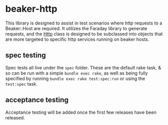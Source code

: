 # beaker-http

This library is designed to assist in test scenarios where http requests to a Beaker::Host
are required. It utilizes the Faraday library to generate requests, and the [Http](lib/beaker-http/http.rb)
class is designed to be subclassed into objects that are more targeted to specific http
services running on beaker hosts.

## spec testing

Spec tests all live under the `spec` folder.  These are the default rake task, &
so can be run with a simple `bundle exec rake`, as well as being fully specified
by running `bundle exec rake test:spec:run` or using the `test:spec` task.

## acceptance testing

Acceptance testing will be added once the first few releases have been released.

